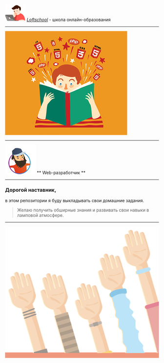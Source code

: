 ![logo](assets/img/README/logoReadme.png)  [*Loftschool*][9c9db2ab] - школа онлайн-образования

***

  [9c9db2ab]: http://loftschool "loftschool"

![Student](assets/img/README/studentReadme.png)

***

![Stan](assets/img/README/developerReadme.png) ** Web-разработчик **

***
### Дорогой наставник,

 в этом репозитории я буду выкладывать свои домашние задания.



 >Желаю получить обширные знания и развивать свои навыки в ламповой атмосфере.

***

![hands](assets/img/README/handsReadme.png)
